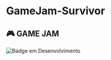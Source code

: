 # GameJam-Survivor

## :video_game: GAME JAM
  
![Badge em Desenvolvimento](http://img.shields.io/static/v1?label=STATUS&message=EM%20DESENVOLVIMENTO&color=GREEN&style=for-the-badge)
